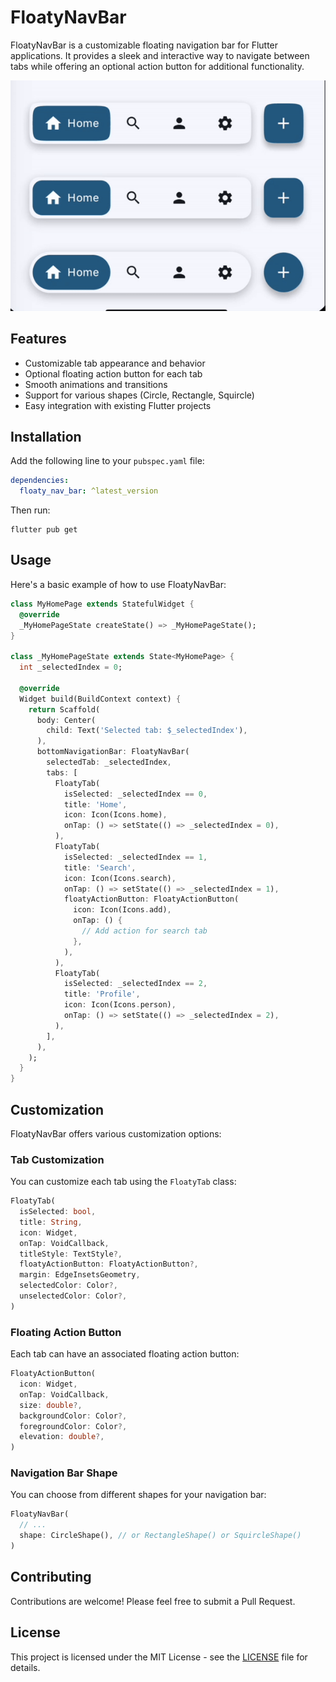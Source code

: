 # FloatyNavBar

FloatyNavBar is a customizable floating navigation bar for Flutter applications. It provides a sleek and interactive way to navigate between tabs while offering an optional action button for additional functionality.

![FloatyNavBar](https://github.com/Mustafa7Ibrahim/floaty_nav_bar/blob/main/assets/example.gif?raw=true)

## Features

- Customizable tab appearance and behavior
- Optional floating action button for each tab
- Smooth animations and transitions
- Support for various shapes (Circle, Rectangle, Squircle)
- Easy integration with existing Flutter projects

## Installation

Add the following line to your `pubspec.yaml` file:

```yaml
dependencies:
  floaty_nav_bar: ^latest_version
```

Then run:

```
flutter pub get
```

## Usage

Here's a basic example of how to use FloatyNavBar:

```dart
class MyHomePage extends StatefulWidget {
  @override
  _MyHomePageState createState() => _MyHomePageState();
}

class _MyHomePageState extends State<MyHomePage> {
  int _selectedIndex = 0;

  @override
  Widget build(BuildContext context) {
    return Scaffold(
      body: Center(
        child: Text('Selected tab: $_selectedIndex'),
      ),
      bottomNavigationBar: FloatyNavBar(
        selectedTab: _selectedIndex,
        tabs: [
          FloatyTab(
            isSelected: _selectedIndex == 0,
            title: 'Home',
            icon: Icon(Icons.home),
            onTap: () => setState(() => _selectedIndex = 0),
          ),
          FloatyTab(
            isSelected: _selectedIndex == 1,
            title: 'Search',
            icon: Icon(Icons.search),
            onTap: () => setState(() => _selectedIndex = 1),
            floatyActionButton: FloatyActionButton(
              icon: Icon(Icons.add),
              onTap: () {
                // Add action for search tab
              },
            ),
          ),
          FloatyTab(
            isSelected: _selectedIndex == 2,
            title: 'Profile',
            icon: Icon(Icons.person),
            onTap: () => setState(() => _selectedIndex = 2),
          ),
        ],
      ),
    );
  }
}
```

## Customization

FloatyNavBar offers various customization options:

### Tab Customization

You can customize each tab using the `FloatyTab` class:

```dart
FloatyTab(
  isSelected: bool,
  title: String,
  icon: Widget,
  onTap: VoidCallback,
  titleStyle: TextStyle?,
  floatyActionButton: FloatyActionButton?,
  margin: EdgeInsetsGeometry,
  selectedColor: Color?,
  unselectedColor: Color?,
)
```

### Floating Action Button

Each tab can have an associated floating action button:

```dart
FloatyActionButton(
  icon: Widget,
  onTap: VoidCallback,
  size: double?,
  backgroundColor: Color?,
  foregroundColor: Color?,
  elevation: double?,
)
```

### Navigation Bar Shape

You can choose from different shapes for your navigation bar:

```dart
FloatyNavBar(
  // ...
  shape: CircleShape(), // or RectangleShape() or SquircleShape()
)
```

## Contributing

Contributions are welcome! Please feel free to submit a Pull Request.

## License

This project is licensed under the MIT License - see the [LICENSE]([LICENSE](https://github.com/Mustafa7Ibrahim/floaty_nav_bar/blob/main/LICENSE)) file for details.
